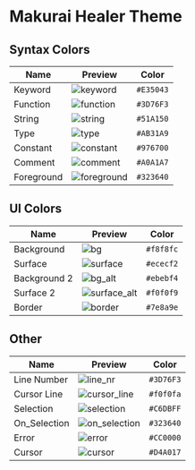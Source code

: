 # Makurai Healer Theme

## Syntax Colors
| Name      | Preview | Color          |
|-----------|---------|----------------|
| Keyword   | ![keyword](../dogs/healer/keyword.png) | `#E35043` |
| Function  | ![function](../dogs/healer/function.png) | `#3D76F3` |
| String    | ![string](../dogs/healer/string.png) | `#51A150` |
| Type      | ![type](../dogs/healer/type.png) | `#AB31A9` |
| Constant  | ![constant](../dogs/healer/constant.png) | `#976700` |
| Comment   | ![comment](../dogs/healer/comment.png) | `#A0A1A7` |
| Foreground| ![foreground](../dogs/healer/foreground.png) | `#323640` |

## UI Colors
| Name          | Preview | Color           |
|---------------|---------|-----------------|
| Background    | ![bg](../dogs/healer/bg.png) | `#f8f8fc` |
| Surface       | ![surface](../dogs/healer/surface.png) | `#ececf2` |
| Background 2  | ![bg_alt](../dogs/healer/bg_alt.png) | `#ebebf4` |
| Surface 2     | ![surface_alt](../dogs/healer/surface_alt.png) | `#f0f0f9` |
| Border        | ![border](../dogs/healer/border.png) | `#7e8a9e` |

## Other
| Name         | Preview | Color           |
|--------------|---------|-----------------|
| Line Number  | ![line_nr](../dogs/healer/line_nr.png) | `#3D76F3` |
| Cursor Line  | ![cursor_line](../dogs/healer/cursor_line.png) | `#f0f0fa` |
| Selection    | ![selection](../dogs/healer/selection.png) | `#C6DBFF` |
| On_Selection | ![on_selection](../dogs/healer/on_selection.png) | `#323640` |
| Error        | ![error](../dogs/healer/error.png) | `#CC0000` |
| Cursor       | ![cursor](../dogs/healer/cursor.png) | `#D4A017` |